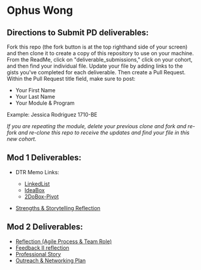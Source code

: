 # Ophus Wong

## Directions to Submit PD deliverables:
Fork this repo (the fork button is at the top righthand side of your screen) and then clone it to create a copy of this repository to use on your machine. From the ReadMe, click on "deliverable_submissions," click on your cohort, and then find your individual file. Update your file by adding links to the gists you've completed for each deliverable. Then create a Pull Request. Within the Pull Request title field, make sure to post:

* Your First Name
* Your Last Name
* Your Module & Program

Example: Jessica Rodriguez 1710-BE

*If you are repeating the module, delete your previous clone and fork and re-fork and re-clone this repo to receive the updates and find your file in this new cohort.*

## Mod 1 Deliverables:
* DTR Memo Links:
  * [LinkedList](https://gist.github.com/OphDub/d22fc558d127aaab84564a21ebfc03ad)
  * [IdeaBox](https://gist.github.com/OphDub/70ea01ac9a3c5338b21473d4e3a2dc72)
  * [2DoBox-Pivot](https://gist.github.com/OphDub/9aae34dc4ac24ad09170398f869494c9)
  
* [Strengths & Storytelling Reflection](https://gist.github.com/OphDub/94419f7713ee2ba58f940b46f48e714d)

## Mod 2 Deliverables:
* [Reflection (Agile Process & Team Role)](https://gist.github.com/OphDub/50360b9d588b8a6c6acadd54aa5dbc3e)
* [Feedback II reflection](https://gist.github.com/OphDub/2fd7cde22be380a67ccd9592c9f7b863)
* [Professional Story](https://gist.github.com/OphDub/2188240ca074a5c241878962aa2cb513)
* [Outreach & Networking Plan]()
